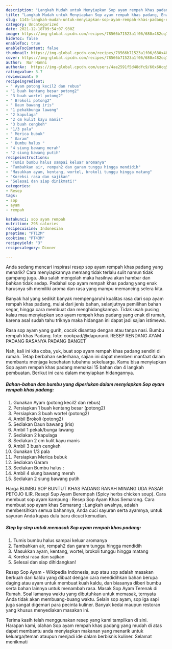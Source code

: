 ```yaml
---
description: "Langkah Mudah untuk Menyiapkan Sop ayam rempah khas padang, Enak Banget"
title: "Langkah Mudah untuk Menyiapkan Sop ayam rempah khas padang, Enak Banget"
slug: 1145-langkah-mudah-untuk-menyiapkan-sop-ayam-rempah-khas-padang-enak-banget
category: Uncategorized
date: 2021-12-18T09:54:07.930Z
image: https://img-global.cpcdn.com/recipes/78566b71523a1f06/680x482cq70/sop-ayam-rempah-khas-padang-foto-resep-utama.jpg
hideToc: false
enableToc: true
enableTocContent: false
thumbnail: https://img-global.cpcdn.com/recipes/78566b71523a1f06/680x482cq70/sop-ayam-rempah-khas-padang-foto-resep-utama.jpg
cover: https://img-global.cpcdn.com/recipes/78566b71523a1f06/680x482cq70/sop-ayam-rempah-khas-padang-foto-resep-utama.jpg
author:  Nur Hamni
authorAv:  https://img-global.cpcdn.com/users/4ae2591f5d48dfc9/60x60cq50/avatar.jpg
ratingvalue: 3.7
reviewcount: 9
recipeingredient:
- " Ayam potong kecil2 dan rebus"
- "1 buah kentang besar potong2"
- "3 buah wortel potong2"
- " Brokoli potong2"
- " Daun bawang iris"
- "1 pekakbunga lawang"
- "2 kapulaga"
- "2 cm kulit kayu manis"
- "3 buah cengkeh"
- "1/3 pala"
- " Merica bubuk"
- " Garam"
- " Bumbu halus "
- "4 siung bawang merah"
- "2 siung bawang putih"
recipeinstructions:
- "Tumis bumbu halus sampai keluar aromanya"
- "Tambahkan air, rempah2 dan garam tunggu hingga mendidih"
- "Masukkan ayam, kentang, wortel, brokoli tunggu hingga matang"
- "Koreksi rasa dan sajikan"
- "Selesai dan siap dinikmati!"
categories:
- Resep
tags:
- sop
- ayam
- rempah

katakunci: sop ayam rempah 
nutrition: 295 calories
recipecuisine: Indonesian
preptime: "PT12M"
cooktime: "PT43M"
recipeyield: "3"
recipecategory: Dinner

---
```



Anda sedang mencari inspirasi resep sop ayam rempah khas padang yang menarik? Cara menyiapkannya memang tidak terlalu sulit namun tidak gampang juga. Jika salah mengolah maka hasilnya akan hambar dan bahkan tidak sedap. Padahal sop ayam rempah khas padang yang enak harusnya sih memiliki aroma dan rasa yang mampu memancing selera kita.


Banyak hal yang sedikit banyak mempengaruhi kualitas rasa dari sop ayam rempah khas padang, mulai dari jenis bahan, selanjutnya pemilihan bahan segar, hingga cara membuat dan menghidangkannya. Tidak usah pusing kalau mau menyiapkan sop ayam rempah khas padang yang enak di rumah, karena asal sudah tahu triknya maka hidangan ini dapat jadi sajian istimewa.

Rasa sop ayam yang gurih, cocok disantap dengan atau tanpa nasi. Bumbu rempah khas Padang. foto: cookpad/@dapurunii. RESEP RENDANG AYAM PADANG RASANYA PADANG BANGET


Nah, kali ini kita coba, yuk, buat sop ayam rempah khas padang sendiri di rumah. Tetap berbahan sederhana, sajian ini dapat memberi manfaat dalam membantu menjaga kesehatan tubuhmu sekeluarga. Kamu bisa menyiapkan Sop ayam rempah khas padang memakai 15 bahan dan 4 langkah pembuatan. Berikut ini cara dalam menyiapkan hidangannya.

<!--inarticleads1-->

##### Bahan-bahan dan bumbu yang diperlukan dalam menyiapkan Sop ayam rempah khas padang:

1. Gunakan  Ayam (potong kecil2 dan rebus)
1. Persiapkan 1 buah kentang besar (potong2)
1. Persiapkan 3 buah wortel (potong2)
1. Ambil  Brokoli (potong2)
1. Sediakan  Daun bawang (iris)
1. Ambil 1 pekak/bunga lawang
1. Sediakan 2 kapulaga
1. Sediakan 2 cm kulit kayu manis
1. Ambil 3 buah cengkeh
1. Gunakan 1/3 pala
1. Persiapkan  Merica bubuk
1. Sediakan  Garam
1. Sediakan  Bumbu halus :
1. Ambil 4 siung bawang merah
1. Sediakan 2 siung bawang putih


Harga BUMBU SOP BUNTUT KHAS PADANG RANAH MINANG UDA PASAR PETOJO ILIR. Resepi Sup Ayam Berempah (Spicy herbs chicken soup). Cara membuat sop ayam kampung : Resep Sop Ayam Khas Semarang. Cara membuat sop ayam khas Semarang : Langkah awalnya, adalah membersihkan semua bahannya, Anda cuci sayuran serta ayamnya, untuk sayuran Anda kupas dulu baru dicuci kemudian. 

<!--inarticleads2-->

##### Step by step untuk memasak Sop ayam rempah khas padang:

1. Tumis bumbu halus sampai keluar aromanya
1. Tambahkan air, rempah2 dan garam tunggu hingga mendidih
1. Masukkan ayam, kentang, wortel, brokoli tunggu hingga matang
1. Koreksi rasa dan sajikan
1. Selesai dan siap dihidangkan!

Resep Sop Ayam - Wikipedia Indonesia, sup atau sop adalah masakan berkuah dari kaldu yang dibuat dengan cara mendidihkan bahan berupa daging atau ayam untuk membuat kuah kaldu, dan biasanya diberi bumbu serta bahan lainnya untuk menambah rasa. Masak Sop Ayam Terenak di Rumah. Soal lamanya waktu yang dibutuhkan untuk memasak, ternyata Anda tidak akan membuang-buang waktu. Selain sop ayam, sop iga sapi juga sangat digemari para pecinta kuliner. Banyak kedai maupun restoran yang khusus menyediakan masakan ini. 

Terima kasih telah menggunakan resep yang kami tampilkan di sini. Harapan kami, olahan Sop ayam rempah khas padang yang mudah di atas dapat membantu anda menyiapkan makanan yang menarik untuk keluarga/teman ataupun menjadi ide dalam berbisnis kuliner. Selamat menikmati
